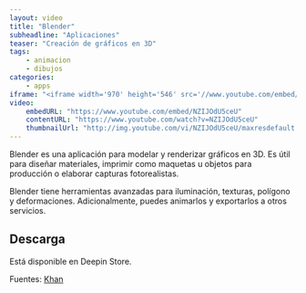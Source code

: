```yaml
---
layout: video
title: "Blender"
subheadline: "Aplicaciones"
teaser: "Creación de gráficos en 3D"
tags:
    - animacion
    - dibujos
categories:
    - apps
iframe: "<iframe width='970' height='546' src='//www.youtube.com/embed/NZIJOdU5ceU' frameborder='0' allowfullscreen></iframe>"
video:
    embedURL: "https://www.youtube.com/embed/NZIJOdU5ceU"
    contentURL: "https://www.youtube.com/watch?v=NZIJOdU5ceU"
    thumbnailUrl: "http://img.youtube.com/vi/NZIJOdU5ceU/maxresdefault.jpg"
---
```

<!--more-->

Blender es una aplicación para modelar y renderizar gráficos en 3D. Es útil para diseñar materiales, imprimir como maquetas u objetos para producción o elaborar capturas fotorealistas.

Blender tiene herramientas avanzadas para iluminación, texturas, polígono y deformaciones. Adicionalmente, puedes animarlos y exportarlos a otros servicios.

## Descarga

Está disponible en Deepin Store.

Fuentes: [Khan](https://www.youtube.com/channel/UCjYIK2O2AeXQHMnNUF_hInQ)
